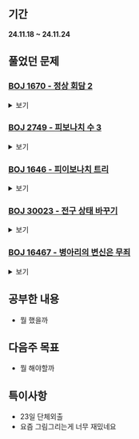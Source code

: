 ## 기간
**24.11.18 ~ 24.11.24**

## 풀었던 문제

### [BOJ 1670 - 정상 회담 2](https://www.acmicpc.net/problem/1670)
<details>
<summary>보기</summary> 

- 정보
    - Tier: GoldⅢ
    - Tag: DP

- 타임라인
    - Problem Open: --/-- --:--
    - Tag Open: --/-- --:--
    - Solve: 11/18 12:12

- 풀이
    - $DP[n] = \sum_{i = 0}^{n-2} DP[i] \cdot DP[n-i-2]$
    - 해당 점화식을 탑다운 형식으로 구현

- 회고
    - [카탈란 수](https://jjycjnmath.tistory.com/139)
 
- 코드
  - ```cpp
    #include <iostream>
    #include <vector>
    
    #define mod 987654321
    
    using namespace std;
    
    vector <long long> cache; // cache[i] = 집합의 크기가 i일 떄 악수 할 수 있는 경우의 수 % mod
    
    long long solve(int n) {
        auto &ret = cache[n];
        if (ret == -1) {
            ret = 0;
            for (int i = 0; i <= n - 2; i += 2) {
                ret += (solve(i) % mod) * (solve(n - i - 2) % mod);
                ret %= mod;
            }
        }
        return ret;
    }
    
    int main() {
        int n;
        cin >> n;
    
        cache.resize(n + 1, -1);
        cache[0] = 1;
        cout << solve(n);
        return 0;
    }
    ```

</details>

### [BOJ 2749 - 피보나치 수 3](https://www.acmicpc.net/problem/2749)
<details>
<summary>보기</summary> 

- 정보
    - Tier: GoldⅡ
    - Tag: DP

- 타임라인
    - Problem Open: 11/19 12:00
    - Tag Open: 11/19 12:00
    - Solve: 11/19 20:38

- 풀이
    - 분할정복을 활용한 행렬의 거듭제곱 기법을 사용하는 DP 연습 문제
    - 기본적인 피보나치 점화식인 $DP[i+2] = DP[i+1] + DP[i] (i \ge 0)$를 행렬로 변환
    - <img src="http://latex.codecogs.com/png.latex?\dpi{110}\bg_white 
          \begin{bmatrix} 
          0 & 1 \\ 1 & 1
          \end{bmatrix}
          \cdot
          \begin{bmatrix} 
          DP[i] \\ DP[i+1]
          \end{bmatrix}
          =
          \begin{bmatrix} 
          DP[i+1] \\ DP[i+2]
          \end{bmatrix}
          (i \ge 0)
          "/>

- 회고
    - 구현시간 약 1시간?
    - 기초적인 실수 조심 (n을 int형으로 받으려고 시도함)
 
- 코드
  - ```cpp
    #include <iostream>
    #include <vector>
    
    #define mod 1000000
    
    using namespace std;
    
    vector <vector <long long>> mulMatrix(vector <vector <long long>> &W1, vector <vector <long long>> &W2) {
        int rSize = W1.size(), cSize = W2.back().size();
        vector <vector <long long>> result(rSize, vector <long long>(cSize, 0));
        
        for (int c = 0; c < cSize; c++) {
            for (int r = 0; r < rSize; r++) {
                for (int k = 0; k < W2.size(); k++) {
                    auto &ret = result[r][c];
                    ret += ((W2[k][c] % mod) * (W1[r][k] % mod)) % mod;
                    ret %= mod;
                }
            }
        }
    
        return result;
    }
    
    vector <vector <long long>> powMatrix(long long n, vector <vector <long long>> &W) {
        if (n == 1) return W;
    
        vector <vector <long long>> newMatrix;
        if (n % 2 == 0) {
            newMatrix = powMatrix(n / 2, W);
            return mulMatrix(newMatrix, newMatrix);
        } else {
            newMatrix = powMatrix(n - 1, W);
            return mulMatrix(newMatrix, W);
        }
    }
    
    int main() {
        long long n;
        cin >> n;
    
        vector <vector <long long>> W{{0, 1}, {1, 1}};
        vector <vector <long long>> fibo{{0}, {1}};
        if (n >= 2) {
            W = powMatrix(n - 1, W);
            cout << mulMatrix(W, fibo)[1][0] % mod;
        } else {
            cout << n;
        }
        return 0;
    }
    ```

</details>

### [BOJ 1646 - 피이보나치 트리](https://www.acmicpc.net/problem/1646)
<details>
<summary>보기</summary> 

- 정보
    - Tier: GoldⅠ
    - Tag: DP

- 타임라인
    - Problem Open: 11/20 12:00
    - Tag Open: 11/20 12:00
    - Solve: 11/20 20:06

- 풀이
    - $memo[i] = memo[i - 1] + memo[i - 2] + 1 = i$레벨에서의 노드 수 $(i \ge 2)$
    - $i < 2$일 경우 $1$개의 노드만 존재하므로 $memo[0] = memo[1] = 1$
    - 함수 $order(Lv, root, target) = $ 루트노드가 root인 Lv레벨 피이보나치 트리에서 target노드까지 가는 방법
    - 1. $memo$ 점화식을 사용하여 50까지 초기화 시킴
      2. start노드와 end노드를 사용하여 $order(N, 1, start), order(N, 1, end)$ 시켜 최상단 노드에서 가는 방법을 찾음
      3. 2번의 두 string을 사용하여 최하위 공통 조상노드를 찾음
      4. answer = (start노드에서 해당 조상노드까지의 거리) * 'U' + (해당 조상노드에서 end노드까지 가는 방법)

- 회고
    - [start노드에서 end노드까지 직접 가는 방식을 찾으려고 하다 실패한 코드](https://www.acmicpc.net/source/86659834)
    - 종교활동 참석하는데 해당 방법이 딱 생각나서 갔다온 후 바로 구현하여 AC (쾌감 미쳤다)
 
- 코드
  - ```cpp
    #include <iostream>
    #include <vector>
    
    typedef long long LL;
    
    using namespace std;
    
    int N;
    LL start, target;
    vector <LL> treeEA;
    
    void initTreeEA() {
        treeEA.resize(N + 1);
        treeEA[0] = treeEA[1] = 1;
        for (int i = 2; i <= N; i++) {
            treeEA[i] = treeEA[i - 1] + treeEA[i - 2] + 1;
        }
    }
    
    string order(int lv, LL cur, LL target) {
        if (cur == target) return "";
        
        if (cur + treeEA[lv - 2] < target) { // R
            return "R" + order(lv - 1, cur + treeEA[lv - 2] + 1, target);
        } else {    // L
            return "L" + order(lv - 2, cur + 1, target);
        }
    }
    
    int main() {
        cin >> N >> start >> target;
    
        initTreeEA();
        string rootToStart = order(N, 1, start);
        string rootToEnd = order(N, 1, target);
    
        int idx = 0;
        while (idx != int(rootToStart.size()) && idx != int(rootToEnd.size())) {
            if (rootToStart[idx] != rootToEnd[idx]) {
                break;
            } else {
                idx++;
            }
        }
    
        for (int i = 0; i < rootToStart.size() - idx; i++) {
            cout << 'U';
        }
        cout  << rootToEnd.substr(idx);
    
        return 0;
    }
    ```

</details>

### [BOJ 30023 - 전구 상태 바꾸기](https://www.acmicpc.net/problem/30023)
<details>
<summary>보기</summary> 

- 정보
    - Tier: GoldⅤ
    - Tag: Greedy

- 타임라인
    - Problem Open: 11/21 12:00
    - Tag Open: 11/21 12:00
    - Solve: 11/21 12:58

- 풀이
    - $mod$ 연산자를 사용하여 전구의 색을 변경
    - $setColor() = lamps$를 $idx$위치부터 끝까지 $color$색으로 바꾸는 데에 필요한 색 변경 횟수
    - 작동 방식: $lamps[idx]$을 최소 변경 횟수로 $color$으로 바꾼 후 $idx+1$번째부터 끝까지 $color$색으로 변경 $(0 \le idx \le N-3)$
    - 0번째 색을 바꾸는 방법은 0 ~ 2번째 색을 바꾸는 방법밖에 없으므로 해당 방식대로 바꾸고, 1번째 색도 이러한 방식으로 1 ~ 3번째 색(0 ~ 2번째 색 변경법은 이미 썻으므로 X)을 변경하고..
    - 이러한 방식으로 0 ~ N-3번째 색을 일괄적으로 같게 변경 후, N-3 ~ N-1번째 색이 같으면 변경 가능, 다르면 변경 불가능 하다는 뜻이다.
    - 만약 0번째부터 색을 바꾸지 않았다면 0번째 색이 바뀔 때 1 ~ 2번째 색, 그 색을 바꾸려고 할 때 그 이상의 위치의 색이 바뀌기 때문에 0번째부터 바꿀 때 보다 횟수가 크거나, 같을 수밖에 없다.

- 회고
    - 탐욕적 선택 속성 증명 연습
    - 증명이 너무 어렵네용..
 
- 코드
  - ```cpp
    #include <iostream>
    #include <vector>
    
    using namespace std;
    
    int N;
    
    int setColor(vector <int> &lamps, int idx, int color) {
        if (idx + 2 == N) {
            if (lamps[idx - 1] == lamps[idx] && lamps[idx] == lamps[idx + 1]) {
                return 0;
            } else {
                return -1;
            }
        }
    
        int setNum, result;
    
        setNum = (color + 3 - lamps[idx]) % 3;  // c = (lamp + x) % 3
        for (int i = 0; i < 3; i++) {
            lamps[idx + i] = (lamps[idx + i] + setNum) % 3;
        }
    
        result = setColor(lamps, idx + 1, color);
        for (int i = 0; i < 3; i++) {
            lamps[idx + i] = (lamps[idx + i] - setNum + 3) % 3;
        }
    
        return (result != -1 ? result + setNum : -1);
    }
    
    int main() {
        ios_base::sync_with_stdio(false);
        cin.tie(NULL); cout.tie(NULL);
    
        cin >> N;
        vector <int> lamps(N);
    
        string str;
        cin >> str;
        for (int i = 0; i < N; i++) {
            if (str[i] == 'R') {
                lamps[i] = 0;
            } else if (str[i] == 'G') {
                lamps[i] = 1;
            } else if (str[i] == 'B') {
                lamps[i] = 2;
            }
        }
    
        int ans = 1e9;
        for (int i = 0; i < 3; i++) {
            int res = setColor(lamps, 0, i);
            ans = min(ans, res != -1 ? res : ans);
        }
    
        cout << (ans != 1e9 ? ans : -1);
        return 0;
    }
    ```

</details>

### [BOJ 16467 - 병아리의 변신은 무죄](https://www.acmicpc.net/problem/16467)
<details>
<summary>보기</summary> 

- 정보
    - Tier: GoldⅠ
    - Tag: DP

- 타임라인
    - Problem Open: 11/21 22:15
    - Tag Open: 11/21 22:15
    - Solve: 11/22 08:03

- 풀이
    - $DP[i] = i$번째 날에 존재하는 병아리의 수 $= DP[i - 1] + DP[i - 1 - K]$
    - <img src="http://latex.codecogs.com/png.latex?\dpi{110}\bg_white 
          ex) 
          \begin{bmatrix} 
          0 & 1 & 0 & 0 & 0 & 0 & 0 & 0 & 0 & 0 & 0 \\ 
          0 & 0 & 1 & 0 & 0 & 0 & 0 & 0 & 0 & 0 & 0 \\ 
          0 & 0 & 0 & 1 & 0 & 0 & 0 & 0 & 0 & 0 & 0 \\ 
          0 & 0 & 0 & 0 & 1 & 0 & 0 & 0 & 0 & 0 & 0 \\ 
          0 & 0 & 0 & 0 & 0 & 1 & 0 & 0 & 0 & 0 & 0 \\ 
          0 & 0 & 0 & 0 & 0 & 0 & 1 & 0 & 0 & 0 & 0 \\ 
          0 & 0 & 0 & 0 & 0 & 0 & 0 & 1 & 0 & 0 & 0 \\ 
          0 & 0 & 0 & 0 & 0 & 0 & 0 & 0 & 1 & 0 & 0 \\ 
          0 & 0 & 0 & 0 & 0 & 0 & 0 & 0 & 0 & 1 & 0 \\ 
          0 & 0 & 0 & 0 & 0 & 0 & 0 & 0 & 0 & 0 & 1 \\ 
          0 & 0 & 0 & 0 & 0 & 0 & 0 & 0 & 1 & 0 & 1 \\ 
          \end{bmatrix}
          \cdot
          \begin{bmatrix} 
          DP[i] \\ DP[i+1] \\ DP[i+2] \\ DP[i+3] \\ DP[i+4] \\ DP[i+5] \\ DP[i+6] \\ DP[i+7] \\ DP[i+8] \\ DP[i+9] \\ DP[i+10] \end{bmatrix} 
          =
          \begin{bmatrix} 
          DP[i+1] \\ DP[i+2] \\ DP[i+3] \\ DP[i+4] \\ DP[i+5] \\ DP[i+6] \\ DP[i+7] \\ DP[i+8] \\ DP[i+9] \\ DP[i+10] \\ DP[i+11] \end{bmatrix}
          (K = 2, i \ge 0)
          "/>
     - 이를 일반화 하여 첫번째 행렬을 $W$, 두번째 행렬을 $V$라고 했을 때 $W^{N-10} \cdot V (N \ge 11)$를 하여 DP[N]을 구할 수 있음.
     - 물론 $W$는 $W[j][j+1] = 1 (0 \le j \le 10)$, 나머지를 $0$으로 설정 후 $W[10][10 - K]$에 1을 더하여 init

- 회고
    - 행렬의 거듭제곱을 활용한 DP 연습
    - 식을 잘 세워두고 구현하도록 (머릿속으로 생각하지 말고 적으면서 하기)
 
- 코드
  - ```cpp
    #include <iostream>
    #include <vector>
    
    #define MOD 100000007
    
    using namespace std;
    
    void initW(vector <vector <long long>> &W, int K) {
        W.resize(11, vector <long long> (11, 0));
        
        for (int i = 0; i < 10; i++) {
            W[i][i + 1] += 1;
        }
        
        W.back().back() += 1; 
        W.back()[10 - K] += 1;
    }
    
    void initV(vector <vector <long long>> &V, int K) { 
        V.resize(11, vector <long long> (1));
    
        V[0][0] = 1;
        for (int i = 1; i <= 10; i++) {
            if (i - K > 0) {
                V[i][0] = V[i - 1][0] + V[i - K - 1][0];
            } else {
                V[i][0] = V[i - 1][0];
            }
        }
    }
    
    vector <vector <long long>> mulMatrix(vector <vector <long long>> &W1, vector <vector <long long>> &W2) {
        int N = W1.size(), M = W2.back().size(), K = W2.size();
        vector <vector <long long>> result(N, vector <long long> (M));
    
        for (int i = 0; i < N; i++) {
            for (int j = 0; j < M; j++) {
                for (int k = 0; k < K; k++) {
                    result[i][j] += ((W1[i][k] % MOD) * (W2[k][j] % MOD)) % MOD;
                    result[i][j] %= MOD;
                }
            }
        }
        return result;
    }
    
    vector <vector <long long>> powMatrix(int n, vector <vector <long long>> &curMatrix) {
        if (n == 1) return curMatrix;
    
        if (n % 2 == 0) {
            auto newMatrix = powMatrix(n / 2, curMatrix);
            return mulMatrix(newMatrix, newMatrix);
        } else {
            auto newMatrix = powMatrix(n - 1, curMatrix);
            return mulMatrix(curMatrix, newMatrix);
        }
    }
    
    void solve() {
        // input && init
        int K, N;
        cin >> K >> N;
    
        vector <vector <long long>> W;
        vector <vector <long long>> V;
    
        initW(W, K);
        initV(V, K);
    
        if (N <= 10) {
            cout << V[N][0] << '\n';
        } else {
            W = powMatrix(N - 10, W);
            V = mulMatrix(W, V);
    
            cout << V.back()[0] << '\n';
        }
    }
    
    int main() {
        // fastIO
        ios_base::sync_with_stdio(false);
        cin.tie(NULL); cout.tie(NULL);
    
        // test case
        int tc;
        cin >> tc;
        for (int i = 0; i < tc; i++) {
            solve();
        }
        return 0;
    }
    ```

</details>

## 공부한 내용
- 뭘 했을까

## 다음주 목표
- 뭘 해야할까

## 특이사항
- 23일 단체외출
- 요즘 그림그리는게 너무 재밌네요
